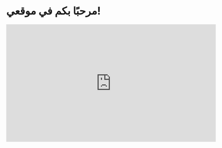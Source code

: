 <!DOCTYPE html>
<html lang="ar">
<head>
    <meta charset="UTF-8">
    <meta name="viewport" content="width=device-width, initial-scale=1.0">
    <title>تشغيل فيديو YouTube تلقائيًا</title>
</head>
<body>
    <h1>مرحبًا بكم في موقعي!</h1>
    <iframe width="560" height="315"
            src="https://youtu.be/TmjLEXpkOXU?si=vx3vV0Jj5o_kP8HB?autoplay=1"
            frameborder="0"
            allow="autoplay; encrypted-media"
            allowfullscreen>
    </iframe>
</body>
</html>
